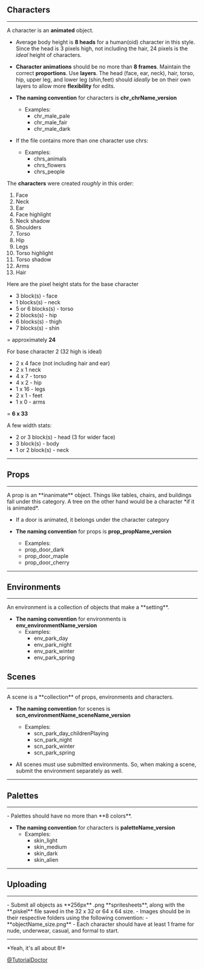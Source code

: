 ## Characters
<hr>

A character is an **animated** object.

- Average body height is **8 heads** for a human(oid) character in this style.
Since the head is 3 pixels high, not including the hair, 24 pixels is the *ideal* height of characters.

- **Character animations** should be no more than **8 frames**. Maintain the correct **proportions**. Use **layers**. The head (face, ear, neck), hair, torso, hip, upper leg, and lower leg (shin,feet) should *ideally* be on their own layers to allow more **flexibility** for edits.

- **The naming convention** for characters is **chr_chrName_version**
	- Examples:
		- chr_male_pale
		- chr_male_fair
		- chr_male_dark
		
- If the file contains more than one character use chrs:
	- Examples:
		- chrs_animals
		- chrs_flowers
		- chrs_people 	

The **characters** were created *roughly* in this order:

1. Face
2. Neck
3. Ear
4. Face highlight
5. Neck shadow
6. Shoulders
7. Torso
8. Hip
9. Legs
10. Torso highlight
11. Torso shadow
12. Arms
13. Hair

Here are the pixel height stats for the base character

- 3 block(s) - face
- 1 blocks(s) - neck
- 5 or 6 blocks(s) - torso
- 2 blocks(s) - hip
- 6 blocks(s) - thigh
- 7 blocks(s) - shin

= approximately **24**

For base character 2 (32 high is ideal)

- 2 x 4 face (not including hair and ear)
- 2 x 1 neck
- 4 x 7 - torso
- 4 x 2 - hip
- 1 x 16 - legs
- 2 x 1 - feet
- 1 x 0 - arms

= **6 x 33**


A few width stats:

- 2 or 3 block(s) - head (3 for wider face)
- 3 block(s) - body
- 1 or 2 block(s) - neck
<hr>

## Props
<hr>
A prop is an **inanimate** object. Things like tables, chairs, and buildings fall under this category. A tree on the other hand would be a character *if it is animated*. 

- If a door is animated, it belongs under the character category

- **The naming convention** for props is **prop_propName_version**
	- Examples:
	 - prop_door_dark
	 - prop_door_maple
	 - prop_door_cherry
<hr>


## Environments
<hr>
An environment is a collection of objects that make a **setting**.

- **The naming convention** for environments is **env_environmentName_version**
	- Examples:
		- env_park_day
		- env_park_night
		- env_park_winter
		- env_park_spring 

## Scenes
<hr>
A scene is a **collection** of props, environments and characters.

- **The naming convention** for scenes is **scn_environmentName_sceneName_version**
	- Examples:
		- scn_park_day_childrenPlaying
		- scn_park_night
		- scn_park_winter
		- scn_park_spring 

- All scenes must use submitted environments. So, when making a scene, submit the environment separately as well.
<hr>

## Palettes
<hr>
- Palettes should have no more than **8 colors**.

- **The naming convention** for characters is **paletteName_version**
	- Examples:
		- skin_light
		- skin_medium
		- skin_dark
		- skin_alien 	
<hr>

## Uploading
<hr>
- Submit all objects as **256px** .png **spritesheets**, along with the **.piskel** file saved in the 32 x 32 or 64 x 64 size.
- Images should be in their respective folders using the following convention:
	- **objectName_size.png**
- Each character should have at least 1 frame for nude, underwear, casual, and formal to start.
<hr>
*Yeah, it's all about 8!*

[@TutorialDoctor](https://twitter.com/TutorialDoctor)
